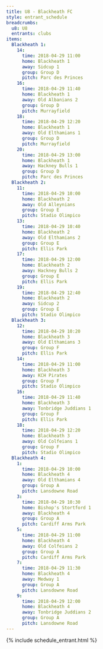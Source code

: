 ```yaml
---
title: U8 - Blackheath FC
style: entrant_schedule
breadcrumbs:
  u8: U8
  entrants: clubs
items:
  Blackheath 1:
    14:
      time: 2018-04-29 11:00
      home: Blackheath 1
      away: Sidcup 1
      group: Group D
      pitch: Parc des Princes
    16:
      time: 2018-04-29 11:40
      home: Blackheath 1
      away: Old Albanians 2
      group: Group D
      pitch: Murrayfield
    18:
      time: 2018-04-29 12:20
      home: Blackheath 1
      away: Old Elthamians 1
      group: Group D
      pitch: Murrayfield
    20:
      time: 2018-04-29 13:00
      home: Blackheath 1
      away: Hackney Bulls 1
      group: Group D
      pitch: Parc des Princes
  Blackheath 2:
    11:
      time: 2018-04-29 10:00
      home: Blackheath 2
      away: Old Alleynians
      group: Group E
      pitch: Stadio Olimpico
    13:
      time: 2018-04-29 10:40
      home: Blackheath 2
      away: Old Elthamians 2
      group: Group E
      pitch: Ellis Park
    17:
      time: 2018-04-29 12:00
      home: Blackheath 2
      away: Hackney Bulls 2
      group: Group E
      pitch: Ellis Park
    19:
      time: 2018-04-29 12:40
      home: Blackheath 2
      away: Sidcup 2
      group: Group E
      pitch: Stadio Olimpico
  Blackheath 3:
    12:
      time: 2018-04-29 10:20
      home: Blackheath 3
      away: Old Elthamians 3
      group: Group F
      pitch: Ellis Park
    14:
      time: 2018-04-29 11:00
      home: Blackheath 3
      away: KCH Pirates
      group: Group F
      pitch: Stadio Olimpico
    16:
      time: 2018-04-29 11:40
      home: Blackheath 3
      away: Tonbridge Juddians 1
      group: Group F
      pitch: Ellis Park
    18:
      time: 2018-04-29 12:20
      home: Blackheath 3
      away: Old Colfeians 1
      group: Group F
      pitch: Stadio Olimpico
  Blackheath 4:
    1:
      time: 2018-04-29 10:00
      home: Blackheath 4
      away: Old Elthamians 4
      group: Group A
      pitch: Lansdowne Road
    3:
      time: 2018-04-29 10:30
      home: Bishop's Stortford 1
      away: Blackheath 4
      group: Group A
      pitch: Cardiff Arms Park
    5:
      time: 2018-04-29 11:00
      home: Blackheath 4
      away: Old Colfeians 2
      group: Group A
      pitch: Cardiff Arms Park
    7:
      time: 2018-04-29 11:30
      home: Blackheath 4
      away: Medway 1
      group: Group A
      pitch: Lansdowne Road
    9:
      time: 2018-04-29 12:00
      home: Blackheath 4
      away: Tonbridge Juddians 2
      group: Group A
      pitch: Lansdowne Road
---
```


{% include schedule_entrant.html %}
